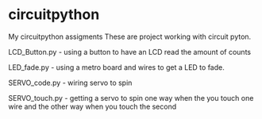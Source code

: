 # circuitpython
My circuitpython assigments
These are project working with circuit pyton. 

LCD_Button.py - using a button to have an LCD read the amount of counts 

LED_fade.py - using a metro board and wires to get a LED to fade. 

SERVO_code.py - wiring servo to spin 

SERVO_touch.py - getting a servo to spin one way when the you touch one wire and the other way when you touch the second

